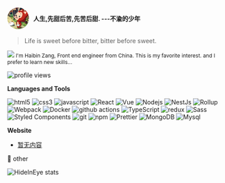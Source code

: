 <h4 style="display:flex;align-items:center">
  <img style="border-radius:50%;margin-right:10px" src="/assets/juvenile.jpeg" alt="Hi" width="" height="50" />
  <span>人生,先甜后苦,先苦后甜. ---不渝的少年</span>
</h4>

> Life is sweet before bitter, bitter before sweet.

<p style="font-size:12px">
  <img src="https://raw.githubusercontent.com/iampavangandhi/iampavangandhi/master/gifs/Hi.gif" width="30px">  I'm Haibin Zang, Front end engineer from China. This is my favorite interest. and I prefer to learn new skills...
</p>

![profile views](https://komarev.com/ghpvc/?username=hideInEye&style=plastic)

**Languages and Tools**

<p>
<img alt="html5" src="https://img.shields.io/badge/-HTML5-E34F26?style=flat-square&logo=html5&logoColor=white" />
<img alt="css3" src="https://img.shields.io/badge/-CSS3-E34F26?style=flat-square&logo=css3&logoColor=white" />
<img alt="javascript" src="https://img.shields.io/badge/-JavaScript-E34F26?style=flat-square&logo=javascript&logoColor=white" />
<img alt="React" src="https://img.shields.io/badge/-React-45b8d8?style=flat-square&logo=react&logoColor=white" />
<img alt="Vue" src="https://img.shields.io/badge/-Vue.js-45b8d8?style=flat-square&logo=Vue&logoColor=white" />
<img alt="Nodejs" src="https://img.shields.io/badge/-Nodejs-43853d?style=flat-square&logo=Node.js&logoColor=white" />
<img alt="NestJs" src="https://img.shields.io/badge/-NestJs-ea2845?style=flat-square&logo=nestjs&logoColor=white" />
<img alt="Rollup" src="https://img.shields.io/badge/-Rollup-EC4A3F?style=flat-square&logo=rollup.js&logoColor=white" />
<img alt="Webpack" src="https://img.shields.io/badge/-Webpack-8DD6F9?style=flat-square&logo=webpack&logoColor=white" /> 
<img alt="Docker" src="https://img.shields.io/badge/-Docker-46a2f1?style=flat-square&logo=docker&logoColor=white" />
<img alt="github actions" src="https://img.shields.io/badge/-Github_Actions-2088FF?style=flat-square&logo=github-actions&logoColor=white" />
<!-- <img alt="Google Cloud Platform" src="https://img.shields.io/badge/-Google_Cloud_Platform-1a73e8?style=flat-square&logo=google-cloud&logoColor=white" /> -->
<img alt="TypeScript" src="https://img.shields.io/badge/-TypeScript-007ACC?style=flat-square&logo=typescript&logoColor=white" />
<!-- <img alt="Insomnia" src="https://img.shields.io/badge/-Insomnia-5849BE?style=flat-square&logo=insomnia&logoColor=white" /> -->
<!-- <img alt="Apollo" src="https://img.shields.io/badge/-Apollo%20GraphQL-311C87?style=flat-square&logo=apollo-graphql&logoColor=white" /> -->
<!-- <img alt="Heroku" src="https://img.shields.io/badge/-Heroku-430098?style=flat-square&logo=heroku&logoColor=white" /> -->
<img alt="redux" src="https://img.shields.io/badge/-Redux-764ABC?style=flat-square&logo=redux&logoColor=white" />
<!-- <img alt="ReactiveX" src="https://img.shields.io/badge/-RxJs-B7178C?style=flat-square&logo=reactivex&logoColor=white" /> -->
<!-- <img alt="GraphQL" src="https://img.shields.io/badge/-GraphQL-E10098?style=flat-square&logo=graphql&logoColor=white" /> -->
<img alt="Sass" src="https://img.shields.io/badge/-Sass-CC6699?style=flat-square&logo=sass&logoColor=white" />
<img alt="Styled Components" src="https://img.shields.io/badge/-Styled_Components-db7092?style=flat-square&logo=styled-components&logoColor=white" />
<img alt="git" src="https://img.shields.io/badge/-Git-F05032?style=flat-square&logo=git&logoColor=white" />
<!-- <img alt="angular" src="https://img.shields.io/badge/-Angular-DD0031?style=flat-square&logo=angular&logoColor=white" /> -->
<img alt="npm" src="https://img.shields.io/badge/-NPM-CB3837?style=flat-square&logo=npm&logoColor=white" />
<!-- <img alt="Brave browser" src="https://img.shields.io/badge/-Brave_Browser-FB542B?style=flat-square&logo=brave&logoColor=white" /> -->
<!-- <img alt="d3js" src="https://img.shields.io/badge/-D3.js-F9A03C?style=flat-square&logo=d3.js&logoColor=white" /> -->
<img alt="Prettier" src="https://img.shields.io/badge/-Prettier-F7B93E?style=flat-square&logo=prettier&logoColor=white" />
<img alt="MongoDB" src="https://img.shields.io/badge/-MongoDB-13aa52?style=flat-square&logo=mongodb&logoColor=white" />
<img alt="Mysql" src="https://img.shields.io/badge/-Mysql-764ABC?style=flat-square&logo=Mysql&logoColor=white" />
</p>

**Website**

- [暂无内容]()

<p>🌸 other</p>
<img alt="HideInEye stats" width="360" src="https://github-readme-stats.vercel.app/api?username=HideInEye&show_icons=true&bg_color=320,323031,84a59d&icon_color=b0c4b1&title_color=eec170&text_color=a2a392&include_all_commits=true"><br>
